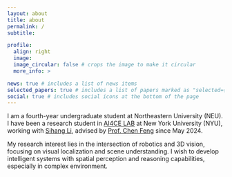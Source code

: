 ```yaml
---
layout: about
title: about
permalink: /
subtitle:

profile:
  align: right
  image: 
  image_circular: false # crops the image to make it circular
  more_info: >

news: true # includes a list of news items
selected_papers: true # includes a list of papers marked as "selected={true}"
social: true # includes social icons at the bottom of the page
---
```


I am a fourth-year undergraduate student at Northeastern University (NEU). I have been a research student in [AI4CE LAB](https://ai4ce.github.io/) at New York University (NYU), working with [Sihang Li](https://louis-leee.github.io/), advised by [Prof. Chen Feng](https://engineering.nyu.edu/faculty/chen-feng) since May 2024.

My research interest lies in the intersection of robotics and 3D vision, focusing on visual localization and scene understanding. I wish to develop intelligent systems with spatial perception and reasoning capabilities, especially in complex environment.
